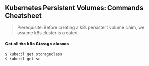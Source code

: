 ## Kubernetes Persistent Volumes: Commands Cheatsheet

> Prerequisite: Before creating a k8s persistent volume claim, we assume k8s cluster is created.

#### Get all the k8s Storage classes
```bash
$ kubectl get storageclass
$ kubectl get sc
```



